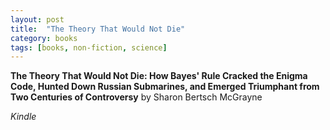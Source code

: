 ```yaml
---
layout: post
title:  "The Theory That Would Not Die"
category: books
tags: [books, non-fiction, science]
---
```



**The Theory That Would Not Die: How Bayes' Rule Cracked the Enigma Code, Hunted Down Russian Submarines, and Emerged Triumphant from Two Centuries of Controversy** by Sharon Bertsch McGrayne‎

*Kindle*

